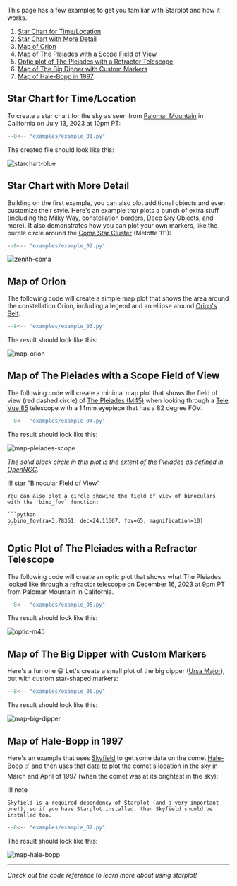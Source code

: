 This page has a few examples to get you familiar with Starplot and how it works.

1. [Star Chart for Time/Location](#star-chart-for-timelocation)
2. [Star Chart with More Detail](#star-chart-with-more-detail)
3. [Map of Orion](#map-of-orion)
4. [Map of The Pleiades with a Scope Field of View](#map-of-the-pleiades-with-a-scope-field-of-view)
5. [Optic plot of The Pleiades with a Refractor Telescope](#optic-plot-of-the-pleiades-with-a-refractor-telescope)
6. [Map of The Big Dipper with Custom Markers](#map-of-the-big-dipper-with-custom-markers)
7. [Map of Hale-Bopp in 1997](#map-of-hale-bopp-in-1997)

## Star Chart for Time/Location
To create a star chart for the sky as seen from [Palomar Mountain](https://en.wikipedia.org/wiki/Palomar_Mountain) in California on July 13, 2023 at 10pm PT:

```python
--8<-- "examples/example_01.py"
```

The created file should look like this:

![starchart-blue](images/examples/example_01.png)


## Star Chart with More Detail

Building on the first example, you can also plot additional objects and even customize their style. Here's an example that plots a bunch of extra stuff (including the Milky Way, constellation borders, Deep Sky Objects, and more). It also demonstrates how you can plot your own markers, like the purple circle around the [Coma Star Cluster](https://en.wikipedia.org/wiki/Coma_Star_Cluster) (Melotte 111):

```python
--8<-- "examples/example_02.py"
```

![zenith-coma](images/examples/example_02.png)


## Map of Orion

The following code will create a simple map plot that shows the area around the constellation Orion, including a legend and an ellipse around [Orion's Belt](https://en.wikipedia.org/wiki/Orion%27s_Belt):

```python
--8<-- "examples/example_03.py"
```

The result should look like this:

![map-orion](images/examples/example_03.png)


## Map of The Pleiades with a Scope Field of View

The following code will create a minimal map plot that shows the field of view (red dashed circle) of [The Pleiades (M45)](https://en.wikipedia.org/wiki/Pleiades) when looking through a [Tele Vue 85](https://www.televue.com/engine/TV3b_page.asp?id=26) telescope with a 14mm eyepiece that has a 82 degree FOV:

```python
--8<-- "examples/example_04.py"
```

The result should look like this:

![map-pleiades-scope](images/examples/example_04.png)

_The solid black circle in this plot is the extent of the Pleiades as defined in [OpenNGC](https://github.com/mattiaverga/OpenNGC)._

!!! star "Binocular Field of View"

    You can also plot a circle showing the field of view of binoculars with the `bino_fov` function:

    ```python
    p.bino_fov(ra=3.78361, dec=24.11667, fov=65, magnification=10)
    ```


## Optic Plot of The Pleiades with a Refractor Telescope

The following code will create an optic plot that shows what The Pleiades looked like through a refractor telescope on December 16, 2023 at 9pm PT from Palomar Mountain in California.

```python
--8<-- "examples/example_05.py"
```

The result should look like this:

![optic-m45](images/examples/example_05.png)


## Map of The Big Dipper with Custom Markers

Here's a fun one 😃 Let's create a small plot of the big dipper ([Ursa Major](https://en.wikipedia.org/wiki/Ursa_Major)), but with custom star-shaped markers:

```python
--8<-- "examples/example_06.py"
```

The result should look like this:

![map-big-dipper](images/examples/example_06.png)



## Map of Hale-Bopp in 1997

Here's an example that uses [Skyfield](https://rhodesmill.org/skyfield/) to get some data on the comet [Hale-Bopp](https://en.wikipedia.org/wiki/Comet_Hale%E2%80%93Bopp) ☄️ and then uses that data to plot the comet's location in the sky in March and April of 1997 (when the comet was at its brightest in the sky):

!!! note

    Skyfield is a required dependency of Starplot (and a very important one!), so if you have Starplot installed, then Skyfield should be installed too.


```python
--8<-- "examples/example_07.py"
```

The result should look like this:

![map-hale-bopp](images/examples/example_07.png)


---

*Check out the code reference to learn more about using starplot!*